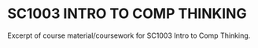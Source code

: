 # SC1003 INTRO TO COMP THINKING

Excerpt of course material/coursework for SC1003 Intro to Comp Thinking.
